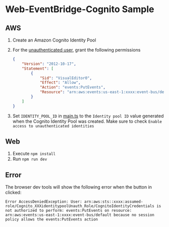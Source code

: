 # Web-EventBridge-Cognito Sample

## AWS
1. Create an Amazon Cognito Identity Pool
2. For the [unauthenticated user](https://docs.aws.amazon.com/cognito/latest/developerguide/identity-pools.html#authenticated-and-unauthenticated-identities), grant the following permissions

    ```json
    {
        "Version": "2012-10-17",
        "Statement": [
            {
                "Sid": "VisualEditor0",
                "Effect": "Allow",
                "Action": "events:PutEvents",
                "Resource": "arn:aws:events:us-east-1:xxxx:event-bus/default"
            }
        ]
    }
    ```

3. Set `IDENTITY_POOL_ID` in [main.ts](./src/main.ts) to the `Identity pool ID` value generated when the Cognito Identity Pool was created. Make sure to check `Enable access to unauthenticated identities`


## Web

1. Execute `npm install`
2. Run `npm run dev`

## Error

The browser dev tools will show the following error when the button in clicked:

```
Error AccessDeniedException: User: arn:aws:sts::xxxx:assumed-role/Cognito_XXXidentitypoolUnauth_Role/CognitoIdentityCredentials is not authorized to perform: events:PutEvents on resource: arn:aws:events:us-east-1:xxxx:event-bus/default because no session policy allows the events:PutEvents action
```
